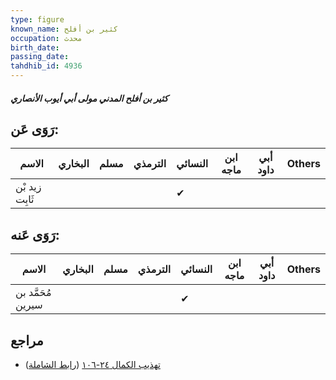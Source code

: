 ```yaml
---
type: figure
known_name: كثير بن أفلح
occupation: محدث
birth_date:
passing_date:
tahdhib_id: 4936
---
```

##### كثير بن أفلح المدني مولى أبي أيوب الأنصاري

## رَوَى عَن:
| الاسم          | البخاري | مسلم | الترمذي | النسائي | ابن ماجه | أبي داود | Others |
| -------------- | ------- | ---- | ------- | ------- | -------- | -------- | ------ |
| زيد بْن ثَابِت |         |      |         | ✔       |          |          |        |
## رَوَى عَنه:
| الاسم             | البخاري | مسلم | الترمذي | النسائي | ابن ماجه | أبي داود | Others |
| ----------------- | ------- | ---- | ------- | ------- | -------- | -------- | ------ |
| مُحَمَّد بن سيرين |         |      |         | ✔       |          |          |        |
## مراجع
- [تهذيب الكمال ٢٤-١٠٦](obsidian://open?vault=Tahdhib-al-Kamal&file=Figures/٤٩٣٦-كثير%20بن%20أفلح%20المدني%20مولى%20أبي%20أيوب%20الأنصاري) ([رابط الشاملة](https://shamela.ws/book/3722/12618))